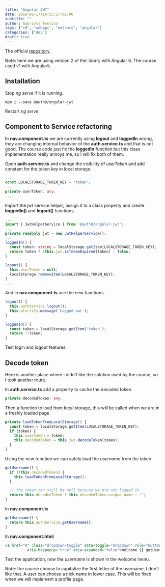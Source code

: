 ```yaml
---
title: "Angular JWT"
date: 2018-06-17T14:55:17+02:00
subtitle: ""
author: Gabriele Teotino
tags: ["c#", "webapi", "netcore", "angular"]
categories: ["dev"]
draft: true
---
```


The official [repository](https://github.com/auth0/angular2-jwt).

Note: here we are using version 2 of the library with Angular 6. The course used v1 with Angular5.
## Installation

Stop *ng serve* if it is running.

```shell
npm i --save @auth0/angular-jwt
```

Restart *ng serve*

## Component to Service refactoring

In **nav.component.ts** we are currently using **logout** and **loggedIn** wrong, they are changing internal behavior of the **auth.service.ts** and that is not good. The course code just fix the **loggedIn** function but this class implementation really annoys me, so I will fix both of them.

Open **auth.service.ts** and change the visibility of *userToken* and add constant for the token key in local storage.

```typescript
...
const LOCALSTORAGE_TOKEN_KEY = 'token';
...
private userToken: any;
...
```

Import the jwt service helper, assign it to a class property and create **loggedIn()** and **logout()** functions.

```typescript
...
import { JwtHelperService } from '@auth0/angular-jwt';
...
private readonly jwt = new JwtHelperService();
...
loggedIn() {
  const token: string = localStorage.getItem(LOCALSTORAGE_TOKEN_KEY);
  return token ? !this.jwt.isTokenExpired(token) : false;
}

logout() {
  this.userToken = null;
  localStorage.removeItem(LOCALSTORAGE_TOKEN_KEY);
}
...
```

And in **nav.component.ts** use the new functions.

```typescript
logout() {
  this.authService.logout();
  this.alertify.message('Logged out');
}

loggedIn() {
  const token = localStorage.getItem('token');
  return !!token;
}
```

Test login and logout features.

## Decode token

Here is another place where i didn't like the solution used by the course, so I took another route.

In **auth.service.ts** add a property to cache the decoded token.

```typescript
private decodedToken: any;
```

Then a function to load from local storage, this will be called when we are in a freshly loaded page.

```typescript
private loadTokenFromLocalStorage() {
  const token = localStorage.getItem(LOCALSTORAGE_TOKEN_KEY);
  if (token) {
    this.userToken = token;
    this.decodedToken = this.jwt.decodeToken(token);
  }
}
```

Using the new function we can safely load the *username* from the token

```typescript
getUsername() {
  if (!this.decodedToken) {
    this.loadTokenFromLocalStorage();
  }

  // the token can still be null because we are not logged in
  return this.decodedToken ? this.decodedToken.unique_name : '';
}
```

In **nav.component.ts**

```typescript
getUsername() {
  return this.authService.getUsername();
}
```

In **nav.component.html**

```html
<a href="#" class="dropdown-toggle" data-toggle="dropdown" role="button"
          aria-haspopup="true" aria-expanded="false">Welcome {{ getUsername() }} <span class="caret"></span></a>
```

Test the application, now the *username* is shown in the welcome menu.

Note: the course choose to capitalize the first letter of the username, I don't like that. A user can choose a nick name in lower case. This will be fixed when we will implement a profile page.
